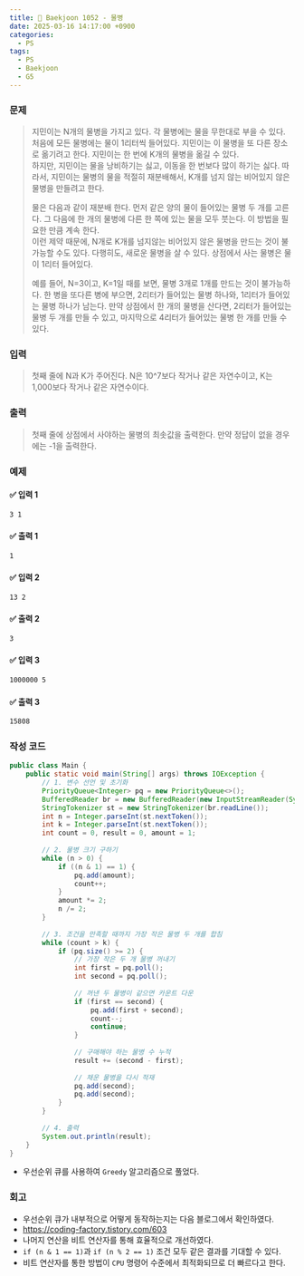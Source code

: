 ```yaml
---
title: 🧩 Baekjoon 1052 - 물병
date: 2025-03-16 14:17:00 +0900
categories:
  - PS
tags:
  - PS
  - Baekjoon
  - G5
---
```


### 문제
> 지민이는 N개의 물병을 가지고 있다. 
> 각 물병에는 물을 무한대로 부을 수 있다. 
> 처음에 모든 물병에는 물이 1리터씩 들어있다. 
> 지민이는 이 물병을 또 다른 장소로 옮기려고 한다. 
> 지민이는 한 번에 K개의 물병을 옮길 수 있다.   
> 하지만, 지민이는 물을 낭비하기는 싫고, 이동을 한 번보다 많이 하기는 싫다. 
> 따라서, 지민이는 물병의 물을 적절히 재분배해서, K개를 넘지 않는 비어있지 않은 물병을 만들려고 한다.  
> 
> 물은 다음과 같이 재분배 한다. 먼저 같은 양의 물이 들어있는 물병 두 개를 고른다. 
> 그 다음에 한 개의 물병에 다른 한 쪽에 있는 물을 모두 붓는다. 
> 이 방법을 필요한 만큼 계속 한다.  
> 이런 제약 때문에, N개로 K개를 넘지않는 비어있지 않은 물병을 만드는 것이 불가능할 수도 있다.
> 다행히도, 새로운 물병을 살 수 있다. 상점에서 사는 물병은 물이 1리터 들어있다.  
>   
>   예를 들어, N=3이고, K=1일 때를 보면, 물병 3개로 1개를 만드는 것이 불가능하다. 
>   한 병을 또다른 병에 부으면, 2리터가 들어있는 물병 하나와, 1리터가 들어있는 물병 하나가 남는다. 
>   만약 상점에서 한 개의 물병을 산다면, 2리터가 들어있는 물병 두 개를 만들 수 있고, 마지막으로 4리터가 들어있는 물병 한 개를 만들 수 있다.


### 입력
> 첫째 줄에 N과 K가 주어진다. 
> N은 10^7보다 작거나 같은 자연수이고, K는 1,000보다 작거나 같은 자연수이다.


### 출력
> 첫째 줄에 상점에서 사야하는 물병의 최솟값을 출력한다. 
> 만약 정답이 없을 경우에는 -1을 출력한다.


### 예제
#### ✅ 입력 1
```bash
3 1
```

#### ✅ 출력 1
```bash
1
```

#### ✅ 입력 2
```bash
13 2
```

#### ✅ 출력 2
```bash
3
```

#### ✅ 입력 3
```bash
1000000 5
```

#### ✅ 출력 3
```bash
15808
```


### 작성 코드
```java
public class Main {
	public static void main(String[] args) throws IOException {
		// 1. 변수 선언 및 초기화
		PriorityQueue<Integer> pq = new PriorityQueue<>();
		BufferedReader br = new BufferedReader(new InputStreamReader(System.in));
		StringTokenizer st = new StringTokenizer(br.readLine());
		int n = Integer.parseInt(st.nextToken());
		int k = Integer.parseInt(st.nextToken());
		int count = 0, result = 0, amount = 1;
		
		// 2. 물병 크기 구하기
		while (n > 0) {
			if ((n & 1) == 1) {
				pq.add(amount);
				count++;
			}
			amount *= 2;
			n /= 2;
		}
		
		// 3. 조건을 만족할 때까지 가장 작은 물병 두 개를 합침
		while (count > k) {
			if (pq.size() >= 2) {
				// 가장 작은 두 개 물병 꺼내기
				int first = pq.poll();
				int second = pq.poll();
				
				// 꺼낸 두 물병이 같으면 카운트 다운
				if (first == second) {
					pq.add(first + second);
					count--;
					continue;
				}
				
				// 구매해야 하는 물병 수 누적
				result += (second - first);
				
				// 채운 물병을 다시 적재
				pq.add(second);
				pq.add(second);
			}
		}
		
		// 4. 출력
		System.out.println(result);
	}
}
```
- 우선순위 큐를 사용하여 `Greedy` 알고리즘으로 풀었다.

### 회고
- 우선순위 큐가 내부적으로 어떻게 동작하는지는 다음 블로그에서 확인하였다.
- https://coding-factory.tistory.com/603
- 나머지 연산을 비트 연산자를 통해 효율적으로 개선하였다. 
- `if (n & 1 == 1)`과 `if (n % 2 == 1)` 조건 모두 같은 결과를 기대할 수 있다.
- 비트 연산자를 통한 방법이 `CPU` 명령어 수준에서 최적화되므로 더 빠르다고 한다.